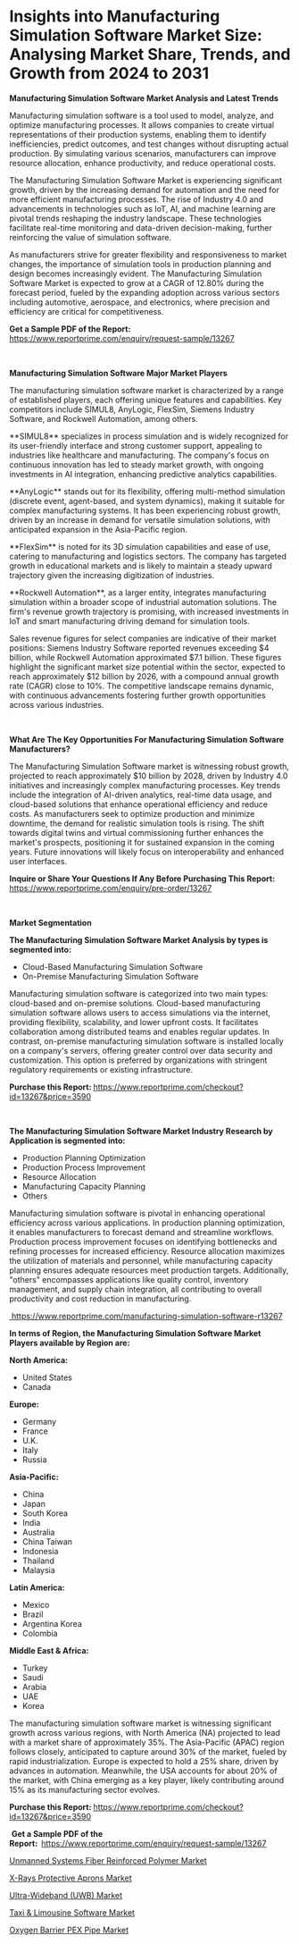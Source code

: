 <p><h1>Insights into Manufacturing Simulation Software Market Size: Analysing Market Share, Trends, and Growth from 2024 to 2031</h1></p><p><strong>Manufacturing Simulation Software Market Analysis and Latest Trends</strong></p>
<p><p>Manufacturing simulation software is a tool used to model, analyze, and optimize manufacturing processes. It allows companies to create virtual representations of their production systems, enabling them to identify inefficiencies, predict outcomes, and test changes without disrupting actual production. By simulating various scenarios, manufacturers can improve resource allocation, enhance productivity, and reduce operational costs.</p><p>The Manufacturing Simulation Software Market is experiencing significant growth, driven by the increasing demand for automation and the need for more efficient manufacturing processes. The rise of Industry 4.0 and advancements in technologies such as IoT, AI, and machine learning are pivotal trends reshaping the industry landscape. These technologies facilitate real-time monitoring and data-driven decision-making, further reinforcing the value of simulation software.</p><p>As manufacturers strive for greater flexibility and responsiveness to market changes, the importance of simulation tools in production planning and design becomes increasingly evident. The Manufacturing Simulation Software Market is expected to grow at a CAGR of 12.80% during the forecast period, fueled by the expanding adoption across various sectors including automotive, aerospace, and electronics, where precision and efficiency are critical for competitiveness.</p></p>
<p><strong>Get a Sample PDF of the Report:&nbsp;</strong> <a href="https://www.reportprime.com/enquiry/request-sample/13267">https://www.reportprime.com/enquiry/request-sample/13267</a></p>
<p>&nbsp;</p>
<p><strong>Manufacturing Simulation Software Major Market Players</strong></p>
<p><p>The manufacturing simulation software market is characterized by a range of established players, each offering unique features and capabilities. Key competitors include SIMUL8, AnyLogic, FlexSim, Siemens Industry Software, and Rockwell Automation, among others.</p><p>**SIMUL8** specializes in process simulation and is widely recognized for its user-friendly interface and strong customer support, appealing to industries like healthcare and manufacturing. The company's focus on continuous innovation has led to steady market growth, with ongoing investments in AI integration, enhancing predictive analytics capabilities.</p><p>**AnyLogic** stands out for its flexibility, offering multi-method simulation (discrete event, agent-based, and system dynamics), making it suitable for complex manufacturing systems. It has been experiencing robust growth, driven by an increase in demand for versatile simulation solutions, with anticipated expansion in the Asia-Pacific region.</p><p>**FlexSim** is noted for its 3D simulation capabilities and ease of use, catering to manufacturing and logistics sectors. The company has targeted growth in educational markets and is likely to maintain a steady upward trajectory given the increasing digitization of industries.</p><p>**Rockwell Automation**, as a larger entity, integrates manufacturing simulation within a broader scope of industrial automation solutions. The firm's revenue growth trajectory is promising, with increased investments in IoT and smart manufacturing driving demand for simulation tools.</p><p>Sales revenue figures for select companies are indicative of their market positions: Siemens Industry Software reported revenues exceeding $4 billion, while Rockwell Automation approximated $7.1 billion. These figures highlight the significant market size potential within the sector, expected to reach approximately $12 billion by 2026, with a compound annual growth rate (CAGR) close to 10%. The competitive landscape remains dynamic, with continuous advancements fostering further growth opportunities across various industries.</p></p>
<p>&nbsp;</p>
<p><strong>What Are The Key Opportunities For Manufacturing Simulation Software Manufacturers?</strong></p>
<p><p>The Manufacturing Simulation Software market is witnessing robust growth, projected to reach approximately $10 billion by 2028, driven by Industry 4.0 initiatives and increasingly complex manufacturing processes. Key trends include the integration of AI-driven analytics, real-time data usage, and cloud-based solutions that enhance operational efficiency and reduce costs. As manufacturers seek to optimize production and minimize downtime, the demand for realistic simulation tools is rising. The shift towards digital twins and virtual commissioning further enhances the market's prospects, positioning it for sustained expansion in the coming years. Future innovations will likely focus on interoperability and enhanced user interfaces.</p></p>
<p><strong>Inquire or Share Your Questions If Any Before Purchasing This Report:</strong> <a href="https://www.reportprime.com/enquiry/pre-order/13267">https://www.reportprime.com/enquiry/pre-order/13267</a></p>
<p>&nbsp;</p>
<p><strong>Market Segmentation</strong></p>
<p><strong>The Manufacturing Simulation Software Market Analysis by types is segmented into:</strong></p>
<p><ul><li>Cloud-Based Manufacturing Simulation Software</li><li>On-Premise Manufacturing Simulation Software</li></ul></p>
<p><p>Manufacturing simulation software is categorized into two main types: cloud-based and on-premise solutions. Cloud-based manufacturing simulation software allows users to access simulations via the internet, providing flexibility, scalability, and lower upfront costs. It facilitates collaboration among distributed teams and enables regular updates. In contrast, on-premise manufacturing simulation software is installed locally on a company's servers, offering greater control over data security and customization. This option is preferred by organizations with stringent regulatory requirements or existing infrastructure.</p></p>
<p><strong>Purchase this Report:&nbsp;</strong><a href="https://www.reportprime.com/checkout?id=13267&price=3590">https://www.reportprime.com/checkout?id=13267&price=3590</a></p>
<p>&nbsp;</p>
<p><strong>The Manufacturing Simulation Software Market Industry Research by Application is segmented into:</strong></p>
<p><ul><li>Production Planning Optimization</li><li>Production Process Improvement</li><li>Resource Allocation</li><li>Manufacturing Capacity Planning</li><li>Others</li></ul></p>
<p><p>Manufacturing simulation software is pivotal in enhancing operational efficiency across various applications. In production planning optimization, it enables manufacturers to forecast demand and streamline workflows. Production process improvement focuses on identifying bottlenecks and refining processes for increased efficiency. Resource allocation maximizes the utilization of materials and personnel, while manufacturing capacity planning ensures adequate resources meet production targets. Additionally, "others" encompasses applications like quality control, inventory management, and supply chain integration, all contributing to overall productivity and cost reduction in manufacturing.</p></p>
<p><a href="https://www.reportprime.com/manufacturing-simulation-software-r13267">&nbsp;https://www.reportprime.com/manufacturing-simulation-software-r13267</a></p>
<p><strong>In terms of Region, the Manufacturing Simulation Software Market Players available by Region are:</strong></p>
<p>
    <p> <strong> North America: </strong>
        <ul>
            <li>United States</li>
            <li>Canada</li>
        </ul>
        </p> 
    <p> <strong> Europe: </strong>
        <ul>
            <li>Germany</li>
            <li>France</li>
            <li>U.K.</li>
            <li>Italy</li>
            <li>Russia</li>
        </ul>
        </p> 
    <p> <strong> Asia-Pacific: </strong>
        <ul>
            <li>China</li>
            <li>Japan</li>
            <li>South Korea</li>
            <li>India</li>
            <li>Australia</li>
            <li>China Taiwan</li>
            <li>Indonesia</li>
            <li>Thailand</li>
            <li>Malaysia</li>
        </ul>
        </p> 
    <p> <strong> Latin America: </strong>
        <ul>
            <li>Mexico</li>
            <li>Brazil</li>
            <li>Argentina Korea</li>
            <li>Colombia</li>
        </ul>
        </p> 
    <p> <strong> Middle East & Africa: </strong>
        <ul>
            <li>Turkey</li>
            <li>Saudi</li>
            <li>Arabia</li>
            <li>UAE</li>
            <li>Korea</li>
        </ul>
    </p>
    </p>
<p><p>The manufacturing simulation software market is witnessing significant growth across various regions, with North America (NA) projected to lead with a market share of approximately 35%. The Asia-Pacific (APAC) region follows closely, anticipated to capture around 30% of the market, fueled by rapid industrialization. Europe is expected to hold a 25% share, driven by advances in automation. Meanwhile, the USA accounts for about 20% of the market, with China emerging as a key player, likely contributing around 15% as its manufacturing sector evolves.</p></p>
<p><strong>Purchase this Report: </strong><a href="https://www.reportprime.com/checkout?id=13267&price=3590">https://www.reportprime.com/checkout?id=13267&price=3590</a></p>
<p>&nbsp;<strong>Get a Sample PDF of the Report:&nbsp;&nbsp;</strong><a href="https://www.reportprime.com/enquiry/request-sample/13267">https://www.reportprime.com/enquiry/request-sample/13267</a></p>
<p><strong></strong></p>
<p><p><a href="https://medium.com/@maria.hardacre7345/the-comprehensive-unmanned-systems-fiber-reinforced-polymer-market-research-report-is-essential-458890a7d465">Unmanned Systems Fiber Reinforced Polymer Market</a></p><p><a href="https://issuu.com/reportprime-2/docs/x-rays-protective-aprons-market-siz_166036562bd6eb">X-Rays Protective Aprons Market</a></p><p><a href="https://medium.com/@richard.james09789/the-ultra-wideband-uwb-market-has-experienced-impressive-growth-in-recent-years-expanding-its-cb616c448961">Ultra-Wideband (UWB) Market</a></p><p><a href="https://issuu.com/reportprime-2/docs/taxi-limousine-software-market-size_7edf9c8a604146">Taxi & Limousine Software Market</a></p><p><a href="https://www.linkedin.com/pulse/global-perspectives-oxygen-barrier-pex-pipe-market-wkdzf?trackingId=PyVQApBpQ2%2BXpWOppOmUnA%3D%3D">Oxygen Barrier PEX Pipe Market</a></p></p>